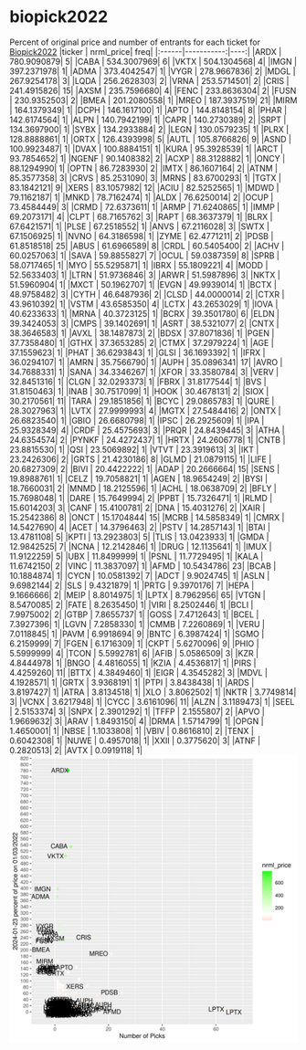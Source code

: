 # biopick2022
Percent of original price and number of entrants for each ticket for [Biopick2022](https://twitter.com/hashtag/Biopick2022)
|ticker |  nrml_price| freq|
|:------|-----------:|----:|
|ARDX   | 780.9090879|    5|
|CABA   | 534.3007969|    6|
|VKTX   | 504.1304568|    4|
|IMGN   | 397.2371978|    1|
|ADMA   | 373.4042547|    1|
|VYGR   | 278.9667836|    2|
|MDGL   | 267.9254178|    3|
|LQDA   | 256.2628303|    2|
|VRNA   | 253.5714501|    2|
|CRIS   | 241.4915826|   15|
|AXSM   | 235.7596680|    4|
|FENC   | 233.8636304|    2|
|FUSN   | 230.9352503|    2|
|BMEA   | 201.2080558|    1|
|MREO   | 187.3937519|   21|
|MIRM   | 164.1379349|    1|
|DCPH   | 146.1617100|    1|
|APTO   | 144.8148154|    8|
|PHAR   | 142.6174564|    1|
|ALPN   | 140.7942199|    1|
|CAPR   | 140.2730389|    2|
|SRPT   | 134.3697900|    1|
|SYBX   | 134.2933884|    2|
|LEGN   | 130.0579235|    1|
|PLRX   | 128.8888861|    1|
|ORTX   | 126.4393998|    5|
|AUTL   | 105.8766826|    9|
|ASND   | 100.9923487|    1|
|DVAX   | 100.8884151|    1|
|KURA   |  95.3928539|    1|
|ARCT   |  93.7854652|    1|
|NGENF  |  90.1408382|    2|
|ACXP   |  88.3128882|    1|
|ONCY   |  88.1294990|    1|
|OPTN   |  86.7283930|    2|
|IMTX   |  86.1607164|    2|
|ATNM   |  85.3577358|    3|
|CRVS   |  85.2531090|    3|
|MRNS   |  83.6700293|    1|
|TGTX   |  83.1842121|    9|
|XERS   |  83.1057982|   12|
|ACIU   |  82.5252565|    1|
|MDWD   |  79.1162187|    1|
|MNKD   |  78.7162474|    1|
|ALDX   |  76.6250014|    2|
|OCUP   |  73.4584449|    3|
|CRMD   |  72.6373611|    1|
|ARMP   |  71.6240865|    1|
|IMMP   |  69.2073171|    4|
|CLPT   |  68.7165762|    3|
|RAPT   |  68.3637379|    1|
|BLRX   |  67.6421571|    1|
|PLSE   |  67.2518552|    1|
|ANVS   |  67.2116028|    3|
|SWTX   |  67.1506925|    1|
|NVNO   |  64.3186598|    1|
|ZYME   |  62.4771211|    2|
|PDSB   |  61.8518518|   25|
|ABUS   |  61.6966589|    8|
|CRDL   |  60.5405400|    2|
|ACHV   |  60.0257063|    1|
|SAVA   |  59.8855827|    7|
|OCUL   |  59.0387359|    8|
|SPRB   |  58.0717465|    1|
|MYO    |  55.5295871|    1|
|IBRX   |  55.1809221|    4|
|MODD   |  52.5633403|    1|
|LTRN   |  51.9736846|    3|
|ARWR   |  51.5987896|    3|
|NKTX   |  51.5960904|    1|
|MXCT   |  50.1962707|    1|
|EVGN   |  49.9939014|    1|
|BCTX   |  48.9758482|    3|
|CYTH   |  46.6487936|    2|
|CLSD   |  44.0000014|    2|
|CTXR   |  43.9610392|    1|
|VSTM   |  43.6585350|    4|
|LCTX   |  43.2653029|    1|
|IOVA   |  40.6233633|    1|
|MRNA   |  40.3723125|    1|
|BCRX   |  39.3501780|    6|
|ELDN   |  39.3424053|    3|
|CMPS   |  39.1402691|    1|
|ASRT   |  38.5321077|    2|
|CNTX   |  38.3646583|    1|
|AVXL   |  38.1487873|    2|
|BDSX   |  37.8071836|    1|
|PGEN   |  37.7358480|    1|
|GTHX   |  37.3653285|    2|
|CTMX   |  37.2979224|    1|
|AGE    |  37.1559623|    1|
|PHAT   |  36.6293843|    1|
|GLSI   |  36.1693392|    1|
|IFRX   |  36.0294107|    1|
|AMRN   |  35.7566790|    1|
|AUPH   |  35.0896341|   17|
|AVRO   |  34.7688331|    1|
|SANA   |  34.3346267|    1|
|XFOR   |  33.3580784|    3|
|VERV   |  32.8451316|    1|
|CLGN   |  32.0293373|    1|
|FBRX   |  31.8177544|    1|
|BVS    |  31.8150463|    1|
|INAB   |  30.7517099|    1|
|HOOK   |  30.4678131|    2|
|SIOX   |  30.2170561|   11|
|TARA   |  29.1851856|    1|
|BCYC   |  29.0865783|    1|
|QURE   |  28.3027963|    1|
|LVTX   |  27.9999993|    4|
|MGTX   |  27.5484416|    2|
|ONTX   |  26.6823540|    1|
|GBIO   |  26.6680798|    1|
|IPSC   |  26.2925609|    1|
|IPA    |  25.9328349|    4|
|CRDF   |  25.4575693|    3|
|PRQR   |  24.8439445|    3|
|ATHA   |  24.6354574|    2|
|PYNKF  |  24.4272437|    1|
|HRTX   |  24.2606778|    1|
|CNTB   |  23.8815530|    1|
|QSI    |  23.5069892|    1|
|VTVT   |  23.3919613|    3|
|IKT    |  23.2426306|    2|
|GRTS   |  21.4230186|    8|
|GLMD   |  21.0879115|    1|
|LIFE   |  20.6827309|    2|
|BIVI   |  20.4422222|    1|
|ADAP   |  20.2666664|   15|
|SENS   |  19.8988761|    1|
|CELZ   |  19.7058821|    1|
|AGEN   |  18.9654249|    2|
|BYSI   |  18.7660031|    2|
|MNMD   |  18.2125596|    1|
|ACHL   |  18.0638709|    2|
|BFLY   |  15.7698048|    1|
|DARE   |  15.7649994|    2|
|PPBT   |  15.7326471|    1|
|RLMD   |  15.6014203|    3|
|CANF   |  15.4100781|    2|
|DNA    |  15.4031276|    2|
|XAIR   |  15.2542386|    8|
|ONCT   |  15.1704844|   15|
|MCRB   |  14.5858349|    1|
|CMRX   |  14.5427690|    4|
|ACET   |  14.3796463|    2|
|PSTV   |  14.2857143|    1|
|BTAI   |  13.4781108|    5|
|KPTI   |  13.2923803|    5|
|TLIS   |  13.0423933|    1|
|GMDA   |  12.9842525|    7|
|NCNA   |  12.2142846|    1|
|DRUG   |  12.1135641|    1|
|IMUX   |  11.9122259|    5|
|UBX    |  11.8499999|    1|
|PSNL   |  11.7729495|    1|
|KALA   |  11.6742150|    2|
|VINC   |  11.3837097|    1|
|AFMD   |  10.5434786|   23|
|BCAB   |  10.1884874|    1|
|CYCN   |  10.0581392|    7|
|ADCT   |   9.9024745|    1|
|ASLN   |   9.6982144|    2|
|SLS    |   9.4321879|    1|
|PRTG   |   9.3970176|    7|
|HEPA   |   9.1666666|    2|
|MEIP   |   8.8014975|    1|
|LPTX   |   8.7962956|   65|
|VTGN   |   8.5470085|    2|
|FATE   |   8.2635450|    1|
|VIRI   |   8.2502446|    1|
|BCLI   |   7.9975002|    2|
|GTBP   |   7.8655737|    1|
|GOSS   |   7.4712643|    1|
|BCEL   |   7.3927396|    1|
|LGVN   |   7.2858330|    1|
|CMMB   |   7.2260869|    1|
|VERU   |   7.0118845|    1|
|PAVM   |   6.9918694|    9|
|BNTC   |   6.3987424|    1|
|SGMO   |   6.2159999|    7|
|FGEN   |   6.1716309|    1|
|CKPT   |   5.6270096|    9|
|PHIO   |   5.5999999|    4|
|TCON   |   5.5992781|    6|
|AFIB   |   5.0586509|    3|
|KZR    |   4.8444978|    1|
|BNGO   |   4.4816055|    1|
|KZIA   |   4.4536817|    1|
|PIRS   |   4.4259260|   11|
|BTTX   |   4.3849460|    1|
|EIGR   |   4.3545282|    3|
|MDVL   |   4.1928571|    1|
|GRTX   |   3.9368191|    1|
|PTPI   |   3.8438438|    1|
|ARDS   |   3.8197427|    1|
|ATRA   |   3.8134518|    1|
|XLO    |   3.8062502|    1|
|NKTR   |   3.7749814|    3|
|VCNX   |   3.6217948|    1|
|CYCC   |   3.6161096|   11|
|ALZN   |   3.1189473|    1|
|SEEL   |   2.5153374|    3|
|SNPX   |   2.3901292|    1|
|TFFP   |   2.1555807|    2|
|APVO   |   1.9669632|    3|
|ARAV   |   1.8493150|    4|
|DRMA   |   1.5714799|    1|
|OPGN   |   1.4650001|    1|
|NBSE   |   1.1033808|    1|
|VBIV   |   0.8616810|    2|
|TENX   |   0.6042308|    1|
|NUWE   |   0.4957018|    1|
|XXII   |   0.3775620|    3|
|ATNF   |   0.2820513|    2|
|AVTX   |   0.0919118|    1|
![retvspicks](biopicks.png?raw=true)
